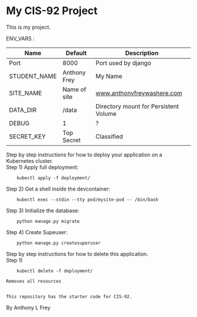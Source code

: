 # My CIS-92 Project 

This is my project.

ENV_VARS :

| Name |  Default |  Description
| --- | --- | --- |
| Port | 8000 | Port used by django |
|STUDENT_NAME| Anthony Frey | My Name |
|SITE_NAME | Name of site | www.anthonyfreywashere.com |
|DATA_DIR | /data | Directory mount for Persistent Volume |
| DEBUG | 1 | ? |
|SECRET_KEY | Top Secret | Classified


Step by step instructions for how to deploy your application on a Kubernetes cluster.           
Step 1)        Apply full deployment:

        kubectl apply -f deployment/

Step 2)        Get a shell inside the devcontainer:

        kubectl exec --stdin --tty pod/mysite-pod -- /bin/bash

Step 3)        Initialize the database:

        python manage.py migrate
        
Step 4)        Create Supeuser:

        python manage.py createsuperuser

Step by step instructions for how to delete this application.   
    Step 1)

        kubectl delete -f deployment/
        
    Removes all resources
 

    This repository has the starter code for CIS-92.     
           

By Anthony L Frey

